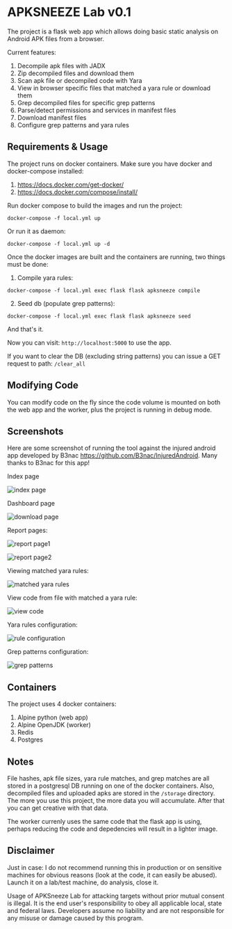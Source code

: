 # APKSNEEZE Lab v0.1

The project is a flask web app which allows doing basic static analysis on Android APK files from a browser.

Current features:
1. Decompile apk files with JADX
2. Zip decompiled files and download them
3. Scan apk file or decompiled code with Yara
4. View in browser specific files that matched a yara rule or download them
4. Grep decompiled files for specific grep patterns
5. Parse/detect permissions and services in manifest files
6. Download manifest files
7. Configure grep patterns and yara rules

## Requirements & Usage

The project runs on docker containers. Make sure you have docker and docker-compose installed:
1. https://docs.docker.com/get-docker/
2. https://docs.docker.com/compose/install/

Run docker compose to build the images and run the project:

`docker-compose -f local.yml up`

Or run it as daemon:

`docker-compose -f local.yml up -d`

Once the docker images are built and the containers are running, two things must be done:

1. Compile yara rules:

`docker-compose -f local.yml exec flask flask apksneeze compile`

2. Seed db (populate grep patterns):

`docker-compose -f local.yml exec flask flask apksneeze seed`

And that's it.

Now you can visit: `http://localhost:5000` to use the app.

If you want to clear the DB (excluding string patterns) you can issue a GET request to path: `/clear_all`

## Modifying Code
You can modify code on the fly since the code volume is mounted  on both the web app and the worker, plus the project is running in debug mode.

## Screenshots

Here are some screenshot of running the tool against the injured android app developed by B3nac https://github.com/B3nac/InjuredAndroid. Many thanks to B3nac for this app!

Index page


![index page](screenshots/index.png)

Dashboard page

![download page](screenshots/dashboard.png)

Report pages:

![report page1](screenshots/report1.png)

![report page2](screenshots/report2.png)

Viewing matched yara rules:

![matched yara rules](screenshots/yara_detected.png)

View code from file with matched a yara rule:

![view code](screenshots/yara_show_code.png)

Yara rules configuration:

![rule configuration](screenshots/yara_conf.png)

Grep patterns configuration:

![grep patterns](screenshots/grep_conf.png)

## Containers
The project uses 4 docker containers:
1. Alpine python (web app)
2. Alpine OpenJDK (worker)
3. Redis
4. Postgres

## Notes
File hashes, apk file sizes, yara rule matches, and grep matches are all stored in a postgresql DB running on one of the docker containers. Also, decompiled files and uploaded apks are stored in the `/storage` directory. The more you use this project, the more data you will accumulate. After that you can get creative with that data.

The worker currenly uses the same code that the flask app is using, perhaps reducing the code and depedencies will result in a lighter image.

## Disclaimer
Just in case: I do not recommend running this in production or on sensitive machines for obvious reasons (look at the code, it can easily be abused). Launch it on a lab/test machine, do analysis, close it.

Usage of APKSneeze Lab for attacking targets without prior mutual consent is illegal. It is the end user's responsibility to obey all applicable local, state and federal laws. Developers assume no liability and are not responsible for any misuse or damage caused by this program.
